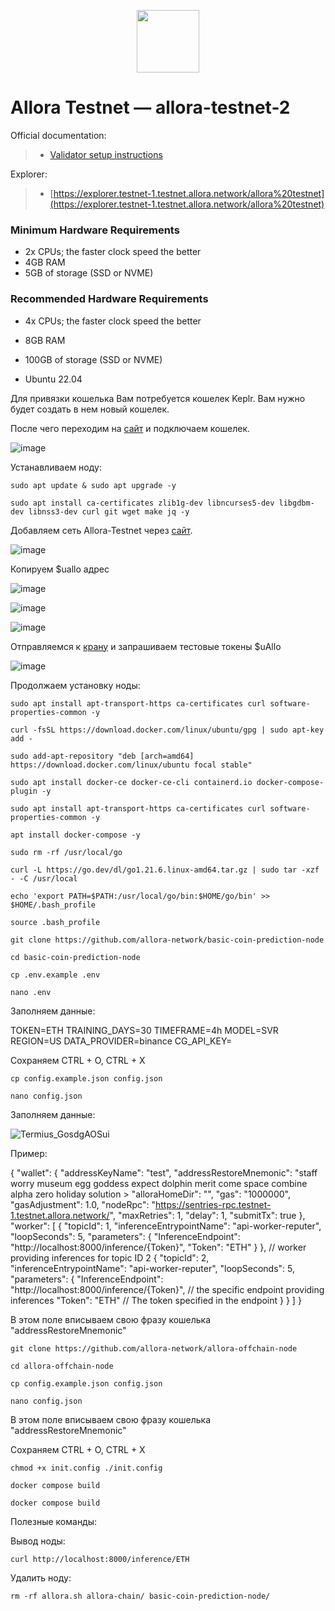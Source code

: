 <p align="center">
  <img height="100" height="auto" src="https://github.com/user-attachments/assets/762e2a94-92e0-4063-874b-dea77488f474">
</p>

# Allora Testnet — allora-testnet-2

Official documentation:
>- [Validator setup instructions](https://docs.allora.network/)

Explorer:
>- [https://explorer.testnet-1.testnet.allora.network/allora%20testnet](https://explorer.testnet-1.testnet.allora.network/allora%20testnet)

### Minimum Hardware Requirements
 - 2x CPUs; the faster clock speed the better
 - 4GB RAM
 - 5GB of storage (SSD or NVME)

### Recommended Hardware Requirements 
 - 4x CPUs; the faster clock speed the better
 - 8GB RAM
 - 100GB of storage (SSD or NVME)

 - Ubuntu 22.04

Для привязки кошелька Вам потребуется кошелек Keplr. Вам нужно будет создать в нем новый кошелек.

После чего переходим на [сайт](https://app.allora.network?ref=eyJyZWZlcnJlcl9pZCI6ImI0MzkyYmFlLTAwMDQtNDFjNS1iZWViLWVjMmYzYjM3ZDEyYSJ9) и подключаем кошелек.

![image](https://github.com/user-attachments/assets/ef272e71-f3e2-41d9-b9be-f5606ab68cd3)

Устанавливаем ноду:

``sudo apt update & sudo apt upgrade -y``

``sudo apt install ca-certificates zlib1g-dev libncurses5-dev libgdbm-dev libnss3-dev curl git wget make jq -y``

Добавляем сеть Allora-Testnet через [сайт](https://explorer.testnet.allora.network/wallet/keplr?chain=testnet).

![image](https://github.com/user-attachments/assets/4c60a01c-2089-4362-94e0-b3c57f3b481a)

Копируем $uallo адрес

![image](https://github.com/user-attachments/assets/54002a57-99ae-43be-a785-58da68ba41bd)

![image](https://github.com/user-attachments/assets/1a814b40-71a9-4879-ba28-5780de03e08a)

![image](https://github.com/user-attachments/assets/2d003f90-643d-4898-b506-d3c47d3ae31c)

Отправляемся к [крану](https://faucet.testnet-1.testnet.allora.network/) и запрашиваем тестовые токены $uAllo

![image](https://github.com/user-attachments/assets/228eb133-a922-4b7c-87f2-1c6348af0829)

Продолжаем установку ноды:

``sudo apt install apt-transport-https ca-certificates curl software-properties-common -y``

``curl -fsSL https://download.docker.com/linux/ubuntu/gpg | sudo apt-key add -``

``sudo add-apt-repository "deb [arch=amd64] https://download.docker.com/linux/ubuntu focal stable"``

``sudo apt install docker-ce docker-ce-cli containerd.io docker-compose-plugin -y``

``sudo apt install apt-transport-https ca-certificates curl software-properties-common -y``

``apt install docker-compose -y``

``sudo rm -rf /usr/local/go``

``curl -L https://go.dev/dl/go1.21.6.linux-amd64.tar.gz | sudo tar -xzf - -C /usr/local``

``echo 'export PATH=$PATH:/usr/local/go/bin:$HOME/go/bin' >> $HOME/.bash_profile``

``source .bash_profile``

``git clone https://github.com/allora-network/basic-coin-prediction-node``

``cd basic-coin-prediction-node``

``cp .env.example .env``

``nano .env``

Заполняем данные:

TOKEN=ETH
TRAINING_DAYS=30
TIMEFRAME=4h
MODEL=SVR
REGION=US
DATA_PROVIDER=binance
CG_API_KEY=

Сохраняем CTRL + O, CTRL + X

``cp config.example.json config.json``

``nano config.json``

Заполняем данные:

![Termius_GosdgAOSui](https://github.com/user-attachments/assets/d9cb6362-cdf8-4508-9cea-afa11251382f)

Пример:

{
  "wallet": {
    "addressKeyName": "test",
    "addressRestoreMnemonic": "staff worry museum egg goddess expect dolphin merit come space combine alpha zero holiday solution >    "alloraHomeDir": "",
    "gas": "1000000",
    "gasAdjustment": 1.0,
    "nodeRpc": "https://sentries-rpc.testnet-1.testnet.allora.network/",
    "maxRetries": 1,
    "delay": 1,
    "submitTx": true
  },
"worker": [
      {
        "topicId": 1,
        "inferenceEntrypointName": "api-worker-reputer",
        "loopSeconds": 5,
        "parameters": {
          "InferenceEndpoint": "http://localhost:8000/inference/{Token}",
          "Token": "ETH"
        }
      },
      // worker providing inferences for topic ID 2
      {
        "topicId": 2, 
        "inferenceEntrypointName": "api-worker-reputer",
        "loopSeconds": 5,
        "parameters": {
          "InferenceEndpoint": "http://localhost:8000/inference/{Token}", // the specific endpoint providing inferences
          "Token": "ETH" // The token specified in the endpoint
        }
      }
    ] 
  }

В этом поле вписываем свою фразу кошелька "addressRestoreMnemonic"



``git clone https://github.com/allora-network/allora-offchain-node``

``cd allora-offchain-node``

``cp config.example.json config.json``

``nano config.json``

В этом поле вписываем свою фразу кошелька "addressRestoreMnemonic"

Сохраняем CTRL + O, CTRL + X

``chmod +x init.config ./init.config``

``docker compose build``

``docker compose build``


Полезные команды:

Вывод ноды:

``curl http://localhost:8000/inference/ETH``

Удалить ноду:

``rm -rf allora.sh allora-chain/ basic-coin-prediction-node/``
